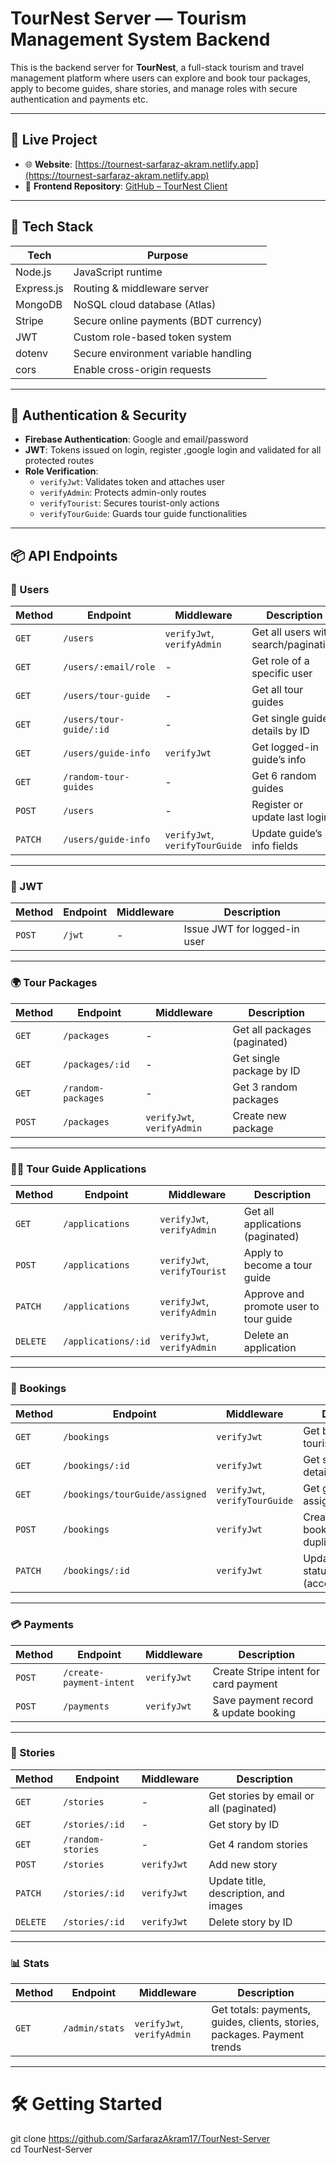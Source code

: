 # TourNest Server — Tourism Management System Backend

This is the backend server for **TourNest**, a full-stack tourism and travel management platform where users can explore and book tour packages, apply to become guides, share stories, and manage roles with secure authentication and payments etc.

---

## 🔗 Live Project

- 🌐 **Website**: [https://tournest-sarfaraz-akram.netlify.app](https://tournest-sarfaraz-akram.netlify.app)
- 🧠 **Frontend Repository**: [GitHub – TourNest Client](https://github.com/SarfarazAkram17/TourNest-Client)
---

## 🧰 Tech Stack

| Tech       | Purpose                               |
| ---------- | ------------------------------------- |
| Node.js    | JavaScript runtime                    |
| Express.js | Routing & middleware server           |
| MongoDB    | NoSQL cloud database (Atlas)          |
| Stripe     | Secure online payments (BDT currency) |
| JWT        | Custom role-based token system        |
| dotenv     | Secure environment variable handling  |
| cors       | Enable cross-origin requests          |

---

## 🔐 Authentication & Security

- **Firebase Authentication**: Google and email/password
- **JWT**: Tokens issued on login, register ,google login and validated for all protected routes
- **Role Verification**:
  - `verifyJwt`: Validates token and attaches user
  - `verifyAdmin`: Protects admin-only routes
  - `verifyTourist`: Secures tourist-only actions
  - `verifyTourGuide`: Guards tour guide functionalities

---

## 📦 API Endpoints

### 👥 Users

| Method  | Endpoint                | Middleware                     | Description                          |
| ------- | ----------------------- | ------------------------------ | ------------------------------------ |
| `GET`   | `/users`                | `verifyJwt`, `verifyAdmin`     | Get all users with search/pagination |
| `GET`   | `/users/:email/role`    | -                              | Get role of a specific user          |
| `GET`   | `/users/tour-guide`     | -                              | Get all tour guides                  |
| `GET`   | `/users/tour-guide/:id` | -                              | Get single guide details by ID       |
| `GET`   | `/users/guide-info`     | `verifyJwt`                    | Get logged-in guide’s info           |
| `GET`   | `/random-tour-guides`   | -                              | Get 6 random guides                  |
| `POST`  | `/users`                | -                              | Register or update last login        |
| `PATCH` | `/users/guide-info`     | `verifyJwt`, `verifyTourGuide` | Update guide’s info fields           |

---

### 🔐 JWT

| Method | Endpoint | Middleware | Description                  |
| ------ | -------- | ---------- | ---------------------------- |
| `POST` | `/jwt`   | -          | Issue JWT for logged-in user |

---

### 🌍 Tour Packages

| Method | Endpoint           | Middleware                 | Description                  |
| ------ | ------------------ | -------------------------- | ---------------------------- |
| `GET`  | `/packages`        | -                          | Get all packages (paginated) |
| `GET`  | `/packages/:id`    | -                          | Get single package by ID     |
| `GET`  | `/random-packages` | -                          | Get 3 random packages        |
| `POST` | `/packages`        | `verifyJwt`, `verifyAdmin` | Create new package           |

---

### 🧑‍🏫 Tour Guide Applications

| Method   | Endpoint            | Middleware                   | Description                            |
| -------- | ------------------- | ---------------------------- | -------------------------------------- |
| `GET`    | `/applications`     | `verifyJwt`, `verifyAdmin`   | Get all applications (paginated)       |
| `POST`   | `/applications`     | `verifyJwt`, `verifyTourist` | Apply to become a tour guide           |
| `PATCH`  | `/applications`     | `verifyJwt`, `verifyAdmin`   | Approve and promote user to tour guide |
| `DELETE` | `/applications/:id` | `verifyJwt`, `verifyAdmin`   | Delete an application                  |

---

### 📅 Bookings

| Method  | Endpoint                       | Middleware                     | Description                                   |
| ------- | ------------------------------ | ------------------------------ | --------------------------------------------- |
| `GET`   | `/bookings`                    | `verifyJwt`                    | Get bookings by tourist email                 |
| `GET`   | `/bookings/:id`                | `verifyJwt`                    | Get single booking details                    |
| `GET`   | `/bookings/tourGuide/assigned` | `verifyJwt`, `verifyTourGuide` | Get guide’s assigned bookings                 |
| `POST`  | `/bookings`                    | `verifyJwt`                    | Create new booking (prevent duplicate unpaid) |
| `PATCH` | `/bookings/:id`                | `verifyJwt`                    | Update booking status (accepted/rejected)     |

---

### 💳 Payments

| Method | Endpoint                 | Middleware  | Description                           |
| ------ | ------------------------ | ----------- | ------------------------------------- |
| `POST` | `/create-payment-intent` | `verifyJwt` | Create Stripe intent for card payment |
| `POST` | `/payments`              | `verifyJwt` | Save payment record & update booking  |

---

### 📖 Stories

| Method   | Endpoint          | Middleware  | Description                             |
| -------- | ----------------- | ----------- | --------------------------------------- |
| `GET`    | `/stories`        | -           | Get stories by email or all (paginated) |
| `GET`    | `/stories/:id`    | -           | Get story by ID                         |
| `GET`    | `/random-stories` | -           | Get 4 random stories                    |
| `POST`   | `/stories`        | `verifyJwt` | Add new story                           |
| `PATCH`  | `/stories/:id`    | `verifyJwt` | Update title, description, and images   |
| `DELETE` | `/stories/:id`    | `verifyJwt` | Delete story by ID                      |

---

### 📊 Stats

| Method | Endpoint       | Middleware                 | Description                                              |
| ------ | -------------- | -------------------------- | -------------------------------------------------------- |
| `GET`  | `/admin/stats` | `verifyJwt`, `verifyAdmin` | Get totals: payments, guides, clients, stories, packages. Payment trends |

---

# 🛠️ Getting Started

git clone https://github.com/SarfarazAkram17/TourNest-Server <br />
cd TourNest-Server